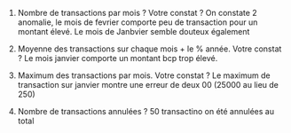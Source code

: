1. Nombre de transactions par mois ? Votre constat ?
On constate 2 anomalie, le mois de fevrier comporte peu de transaction pour un montant élevé. Le mois de Janbvier semble douteux également

4. Moyenne des transactions sur chaque mois + le % année. Votre constat ?
Le mois janvier comporte un montant bcp trop élevé. 

5. Maximum des transactions par mois. Votre constat ?
Le maximum de transaction sur janvier montre une erreur de deux 00 (25000 au lieu de 250)

6. Nombre de transactions annulées ?
50 transactino on été annulées au total